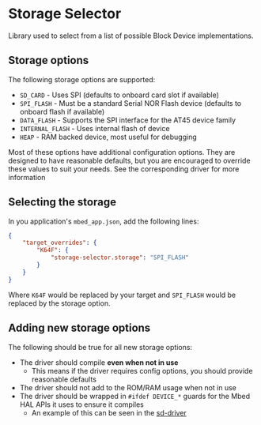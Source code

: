 # Storage Selector
Library used to select from a list of possible Block Device implementations.

## Storage options
The following storage options are supported:

- `SD_CARD` - Uses SPI (defaults to onboard card slot if available)
- `SPI_FLASH` - Must be a standard Serial NOR Flash device (defaults to onboard flash if available)
- `DATA_FLASH` - Supports the SPI interface for the AT45 device family
- `INTERNAL_FLASH` - Uses internal flash of device
- `HEAP` - RAM backed device, most useful for debugging

Most of these options have additional configuration options. They are designed to have reasonable defaults, but you are encouraged to override these values to suit your needs. See the corresponding driver for more information

## Selecting the storage

In you application's `mbed_app.json`, add the following lines:

```json
{
    "target_overrides": {
        "K64F": {
            "storage-selector.storage": "SPI_FLASH"
        }
    }
}
```

Where `K64F` would be replaced by your target and `SPI_FLASH` would be replaced by the storage option.

## Adding new storage options
The following should be true for all new storage options:

- The driver should compile **even when not in use**
    - This means if the driver requires config options, you should provide reasonable defaults
- The driver should not add to the ROM/RAM usage when not in use
- The driver should be wrapped in `#ifdef DEVICE_*` guards for the Mbed HAL APIs it uses to ensure it compiles
    - An example of this can be seen in the [sd-driver](https://github.com/ARMmbed/sd-driver/blob/master/SDBlockDevice.h#L26)
